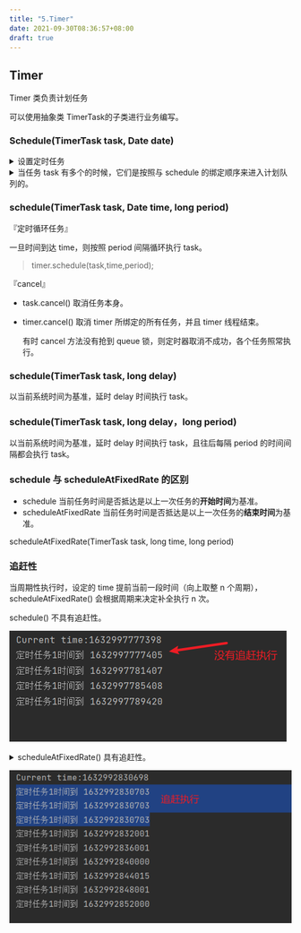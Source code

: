 ```yaml
---
title: "5.Timer"
date: 2021-09-30T08:36:57+08:00
draft: true
---
```


## Timer 

Timer 类负责计划任务

可以使用抽象类 TimerTask的子类进行业务编写。

### Schedule(TimerTask task, Date date)

<details>
<summary>设置定时任务</summary>

Run.java
```java
public class Run {
    public static Timer timer = new Timer();
    public static class MyTask extends TimerTask{
        @Override
        public void run() {
            System.out.println("定时任务时间到");
        }
    }
    public static void main(String[] args) {

        try{
            MyTask task = new MyTask();
            SimpleDateFormat sdf = new SimpleDateFormat("yyyy-MM-dd HH:mm:ss");
            Date date = sdf.parse("2021-09-30 09:14:00");
            timer.schedule(task, date);
        }catch (ParseException e){

        }
    }
}
```
运行结果：在设定的时间打印了“定时任务时间到”。

其中 timer 新启动了一个线程，主线程结束时，子线程仍然继续运行。为了使得子程序伴随主程序的结束而结束，可以将子线程设置为守护线程👇

` public static Timer timer = new Timer(true);`

</details>






<details>
<summary>当任务 task 有多个的时候，它们是按照与 schedule 的绑定顺序来进入计划队列的。</summary>

```java
import java.text.ParseException;
import java.text.SimpleDateFormat;
import java.util.Date;
import java.util.Timer;
import java.util.TimerTask;

public class Run {
    public static Timer timer = new Timer();
    public static class MyTask extends TimerTask{
        @Override
        public void run() {
            System.out.println("定时任务1时间到 " + System.currentTimeMillis());
            try {
                Thread.sleep(6000);
            } catch (InterruptedException e) {
                e.printStackTrace();
            }

        }
    }
    public static class MyTask2 extends TimerTask{
        @Override
        public void run() {
            System.out.println("定时任务2时间到 " + System.currentTimeMillis());

        }
    }
    public static void main(String[] args) {

        try{
            MyTask task = new MyTask();
            MyTask2 task2 = new MyTask2();
            SimpleDateFormat sdf = new SimpleDateFormat("yyyy-MM-dd HH:mm:ss");
            Date date = sdf.parse("2021-09-30 09:37:00");
            Date date2 = sdf.parse("2021-09-30 09:37:05");
            timer.schedule(task, date);
            timer.schedule(task2, date2);
        }catch (ParseException e){

        }

    }
}

```

运行结果
>定时任务1时间到 1632966052416<br>
>定时任务2时间到 1632966058433

其中，任务 1 执行耗时 6000ms，任务的优先级别是以加入 schedule 的早晚为标准的（task 加入 schedule 队列），而 timer 是单个线程，所以任务 2 需要等待任务 1 执行完毕才开始判断上一次任务的开始时间与当前任务设定的时间之间的关系，设定时间已到或者过期就执行，设定时间未到就等待。
</details>

### schedule(TimerTask task, Date time, long period)
『定时循环任务』

一旦时间到达 time，则按照 period 间隔循环执行 task。
> timer.schedule(task,time,period);

『cancel』
- task.cancel()
  取消任务本身。
- timer.cancel()
  取消 timer 所绑定的所有任务，并且 timer 线程结束。

  有时 cancel 方法没有抢到 queue 锁，则定时器取消不成功，各个任务照常执行。

### schedule(TimerTask task, long delay)

以当前系统时间为基准，延时 delay 时间执行 task。

### schedule(TimerTask task, long delay，long period)

以当前系统时间为基准，延时 delay 时间执行 task，且往后每隔 period 的时间间隔都会执行 task。


### schedule 与 scheduleAtFixedRate 的区别

- schedule 当前任务时间是否抵达是以上一次任务的**开始时间**为基准。
- scheduleAtFixedRate 当前任务时间是否抵达是以上一次任务的**结束时间**为基准。

scheduleAtFixedRate(TimerTask task, long time, long period)


### 追赶性

当周期性执行时，设定的 time 提前当前一段时间（向上取整 n 个周期），scheduleAtFixedRate() 会根据周期来决定补全执行 n 次。


schedule() 不具有追赶性。

![](/多线程/5.Timer/无追赶.png)

<details>
<summary>scheduleAtFixedRate() 具有追赶性。</summary>

```java
import java.text.ParseException;
import java.text.SimpleDateFormat;
import java.util.Date;
import java.util.Timer;
import java.util.TimerTask;

public class Run {
    public static Timer timer = new Timer();
    public static int runCount = 0;
    public static class MyTask extends TimerTask{
        @Override
        public void run() {
            System.out.println("定时任务1时间到 " + System.currentTimeMillis());
        }
    }

    public static void main(String[] args) {

        try{
            MyTask task = new MyTask();
            SimpleDateFormat sdf = new SimpleDateFormat("yyyy-MM-dd HH:mm:ss");
            Date date = sdf.parse("2021-09-30 17:07:00");
            System.out.println("Current time:" + System.currentTimeMillis());
            timer.scheduleAtFixedRate(task, date,4000);
        }catch (ParseException e){

        }

    }
}
```

</details>


![追赶执行](/多线程/5.Timer/追赶.png)



